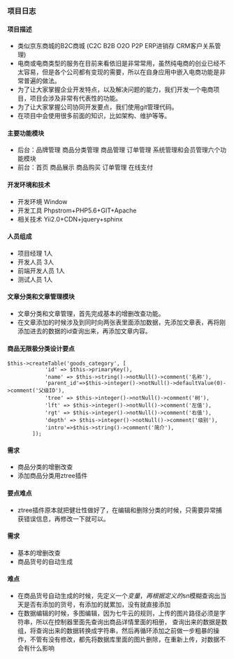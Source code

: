 ### 项目日志
#### 项目描述
* 类似京东商城的B2C商城 (C2C B2B O2O P2P ERP进销存 CRM客户关系管理)
* 电商或电商类型的服务在目前来看依旧是非常常用，虽然纯电商的创业已经不太容易，但是各个公司都有变现的需要，所以在自身应用中嵌入电商功能是非常普遍的做法。
* 为了让大家掌握企业开发特点，以及解决问题的能力，我们开发一个电商项目，项目会涉及非常有代表性的功能。
* 为了让大家掌握公司协同开发要点，我们使用git管理代码。
*  在项目中会使用很多前面的知识，比如架构、维护等等。
#### 主要功能模块
* 后台：品牌管理 商品分类管理 商品管理 订单管理 系统管理和会员管理六个功能模块
* 前台：首页 商品展示 商品购买 订单管理 在线支付
#### 开发环境和技术
* 开发环境 Window
* 开发工具 Phpstrom+PHP5.6+GIT+Apache
* 相关技术 Yii2.0+CDN+jquery+sphinx
#### 人员组成
* 项目经理  1人
* 开发人员 3人
* 前端开发人员 1人
* 测试人员 1人
#### 文章分类和文章管理模块
* 文章分类和文章管理，首先完成基本的增删改查功能。
* 在文章添加的时候涉及到同时向两张表里面添加数据，先添加文章表，再将刚添加进去的数据的id查询出来，再添加文章内容。
#### 商品无限极分类设计要点
~~~
$this->createTable('goods_category', [
            'id' => $this->primaryKey(),
            'name' => $this->string()->notNull()->comment('名称'),
            'parent_id'=>$this->integer()->notNull()->defaultValue(0)->comment('父级ID'),
            'tree' => $this->integer()->notNull()->comment('树'),
            'lft' => $this->integer()->notNull()->comment('左值'),
            'rgt' => $this->integer()->notNull()->comment('右值'),
            'depth' => $this->integer()->notNull()->comment('级别'),
            'intro'=>$this->string()->comment('简介'),
        ]);
~~~
#### 需求
* 商品分类的增删改查
* 添加商品分类用ztree插件
#### 要点难点
* ztree插件原本就把健壮性做好了，在编辑和删除分类的时候，只需要异常捕获错误信息，再修改一下就可以。

#### 需求
* 基本的增删改查
* 商品货号的自动生成
#### 难点
* 在商品货号自动生成的时候，先定义一个$变量，再根据定义的$sn模糊查询出当天是否有添加的货号，有添加的就累加，没有就直接添加
* 在数据编辑的时候，多图编辑，因为七牛云的规则，上传的图片路径必须是字符串，所以在控制器里面先查询出商品详情里面的相册，
查询出来的数据是数组，将查询出来的数据转换成字符串，然后再循环添加之前做一步粗暴的操作，不管有没有修改，都先将数据库里面的图片删除，在重新上传，对数据不会有什么影响
